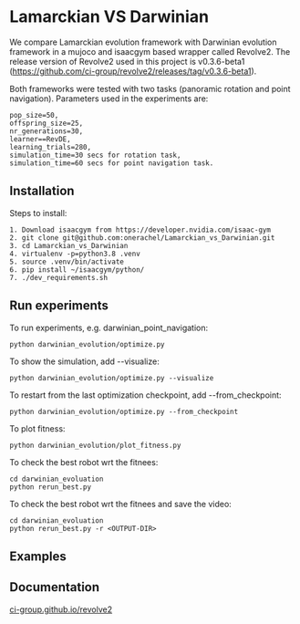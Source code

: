 # Lamarckian VS Darwinian
We compare Lamarckian evolution framework with Darwinian evolution framework in a mujoco and isaacgym based wrapper called Revolve2. The release version of Revolve2 used in this project is v0.3.6-beta1 (https://github.com/ci-group/revolve2/releases/tag/v0.3.6-beta1).

Both frameworks were tested with two tasks (panoramic rotation and point navigation). Parameters used in the experiments are:
``` 
pop_size=50,
offspring_size=25,
nr_generations=30,
learner==RevDE,
learning_trials=280,
simulation_time=30 secs for rotation task,
simulation_time=60 secs for point navigation task.

``` 

## Installation 
Steps to install:
``` 
1. Download isaacgym from https://developer.nvidia.com/isaac-gym
2. git clone git@github.com:onerachel/Lamarckian_vs_Darwinian.git
3. cd Lamarckian_vs_Darwinian
4. virtualenv -p=python3.8 .venv
5. source .venv/bin/activate
6. pip install ~/isaacgym/python/
7. ./dev_requirements.sh
``` 

## Run experiments 
To run experiments, e.g. darwinian_point_navigation:
``` 
python darwinian_evolution/optimize.py
``` 
To show the simulation, add --visualize: 
``` 
python darwinian_evolution/optimize.py --visualize
``` 
To restart from the last optimization checkpoint, add --from_checkpoint: 
``` 
python darwinian_evolution/optimize.py --from_checkpoint
``` 
To plot fitness:
``` 
python darwinian_evolution/plot_fitness.py
``` 
To check the best robot wrt the fitnees:
``` 
cd darwinian_evoluation
python rerun_best.py
```
To check the best robot wrt the fitnees and save the video:
``` 
cd darwinian_evoluation
python rerun_best.py -r <OUTPUT-DIR>
```

## Examples


## Documentation 

[ci-group.github.io/revolve2](https://ci-group.github.io/revolve2/) 